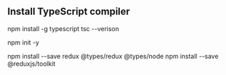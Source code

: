 ## Install TypeScript compiler

npm install -g typescript
tsc --verison

npm init -y

npm install --save redux @types/redux @types/node
npm install --save @reduxjs/toolkit

